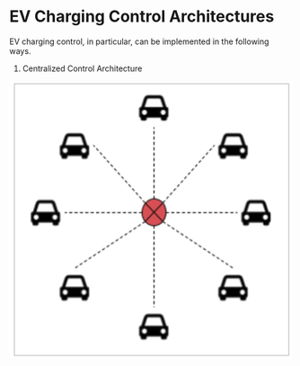 # EV Charging Control Architectures

EV charging control, in particular, can be implemented in the following ways.

1. Centralized Control Architecture

![alt text](images/Centralized_architecture.png?raw=true "Title")
